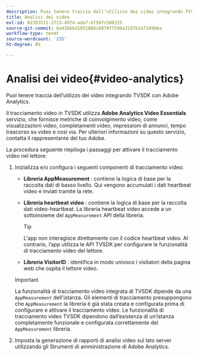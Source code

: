 ```yaml
---
description: Puoi tenere traccia dell’utilizzo dei video integrando TVSDK con Adobe Analytics.
title: Analisi dei video
exl-id: 02303511-2713-4974-ada7-6f50fc500325
source-git-commit: be43bbbd1051886c8979ff590a3197b2a7249b6a
workflow-type: tm+mt
source-wordcount: '235'
ht-degree: 0%

---
```


# Analisi dei video{#video-analytics}

Puoi tenere traccia dell’utilizzo dei video integrando TVSDK con Adobe Analytics.

Il tracciamento video in TVSDK utilizza **Adobe Analytics Video Essentials** servizio, che fornisce metriche di coinvolgimento video, come visualizzazioni video, completamenti video, impressioni di annunci, tempo trascorso su video e così via. Per ulteriori informazioni su questo servizio, contatta il rappresentante del tuo Adobe.

La procedura seguente riepiloga i passaggi per attivare il tracciamento video nel lettore:

1. Inizializza e/o configura i seguenti componenti di tracciamento video:

   * **Libreria AppMeasurement** : contiene la logica di base per la raccolta dati di basso livello. Qui vengono accumulati i dati heartbeat video e inviati tramite la rete.
   * **Libreria heartbeat video** : contiene la logica di base per la raccolta dati video-heartbeat. La libreria heartbeat video accede a un sottoinsieme del `AppMeasurement` API della libreria.

      >[!TIP]
      >
      >L&#39;app non interagisce direttamente con il codice heartbeat video. Al contrario, l’app utilizza le API TVSDK per configurare le funzionalità di tracciamento video del lettore.

   * **Libreria VisitorID** : identifica in modo univoco i visitatori della pagina web che ospita il lettore video.
   >[!IMPORTANT]
   >
   >La funzionalità di tracciamento video integrata di TVSDK dipende da una `AppMeasurement` dell&#39;istanza. Gli elementi di tracciamento presuppongono che `AppMeasurement` la libreria è già stata creata e configurata prima di configurare e attivare il tracciamento video. Le funzionalità di tracciamento video TVSDK dipendono dall’esistenza di un’istanza completamente funzionale e configurata correttamente del `AppMeasurement` libreria.

1. Imposta la generazione di rapporti di analisi video sul lato server utilizzando gli Strumenti di amministrazione di Adobe Analytics.
